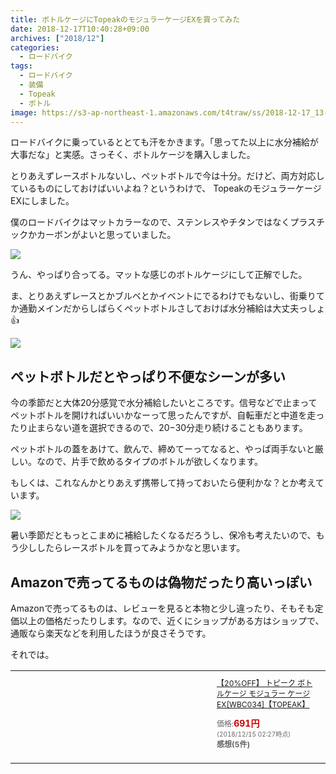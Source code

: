 ```yaml
---
title: ボトルケージにTopeakのモジュラーケージEXを買ってみた
date: 2018-12-17T10:40:28+09:00
archives: ["2018/12"]
categories:
  - ロードバイク
tags:
  - ロードバイク
  - 装備
  - Topeak
  - ボトル
image: https://s3-ap-northeast-1.amazonaws.com/t4traw/ss/2018-12-17_13-39-06.png
---
```

ロードバイクに乗っているととても汗をかきます。「思ってた以上に水分補給が大事だな」と実感。さっそく、ボトルケージを購入しました。

<!--more-->

とりあえずレースボトルないし、ペットボトルで今は十分。だけど、両方対応しているものにしておけばいいよね？というわけで、	TopeakのモジュラーケージEXにしました。

僕のロードバイクはマットカラーなので、ステンレスやチタンではなくプラスチックかカーボンがよいと思っていました。

![](https://s3-ap-northeast-1.amazonaws.com/t4traw/ss/2018-12-17_13-40-01.png)

うん、やっぱり合ってる。マットな感じのボトルケージにして正解でした。

ま、とりあえずレースとかブルベとかイベントにでるわけでもないし、街乗りてか通勤メインだからしばらくペットボトルさしておけば水分補給は大丈夫っしょ👍

![](https://s3-ap-northeast-1.amazonaws.com/t4traw/ss/2018-12-17_17-02-31.png)

## ペットボトルだとやっぱり不便なシーンが多い

今の季節だと大体20分感覚で水分補給したいところです。信号などで止まってペットボトルを開ければいいかなーって思ったんですが、自転車だと中道を走ったり止まらない道を選択できるので、20−30分走り続けることもあります。

ペットボトルの蓋をあけて、飲んで、締めてーってなると、やっぱ両手ないと厳しい。なので、片手で飲めるタイプのボトルが欲しくなります。

もしくは、これなんかとりあえず携帯して持っておいたら便利かな？とか考えています。

<a href="https://www.amazon.co.jp/%E3%82%B9%E3%82%B1%E3%83%BC%E3%82%BF%E3%83%BC-%E6%90%BA%E5%B8%AF%E3%82%B1%E3%83%BC%E3%82%B9%E4%BB%98-%E3%83%9A%E3%83%83%E3%83%88%E3%83%9C%E3%83%88%E3%83%AB-%E3%82%B9%E3%83%88%E3%83%AD%E3%83%BC%E3%82%AD%E3%83%A3%E3%83%83%E3%83%97-PSHC5/dp/B001HY9K5E/ref=as_li_ss_il?_encoding=UTF8&pd_rd_i=B001HY9K5E&pd_rd_r=18220bbd-0259-11e9-b41d-dff7fa1c5563&pd_rd_w=gR5Hb&pd_rd_wg=90bzZ&pf_rd_p=cda7018a-662b-401f-9c16-bd4ec317039e&pf_rd_r=2P2140DRF8GN5WBDF8EJ&psc=1&refRID=2P2140DRF8GN5WBDF8EJ&linkCode=li3&tag=t4traw-22&linkId=e446a7f5a3a402fb2eb003c92dbf157f&language=ja_JP" target="_blank"><img border="0" src="//ws-fe.amazon-adsystem.com/widgets/q?_encoding=UTF8&ASIN=B001HY9K5E&Format=_SL250_&ID=AsinImage&MarketPlace=JP&ServiceVersion=20070822&WS=1&tag=t4traw-22&language=ja_JP" ></a><img src="https://ir-jp.amazon-adsystem.com/e/ir?t=t4traw-22&language=ja_JP&l=li3&o=9&a=B001HY9K5E" width="1" height="1" border="0" alt="" style="border:none !important; margin:0px !important;" />

暑い季節だともっとこまめに補給したくなるだろうし、保冷も考えたいので、もう少ししたらレースボトルを買ってみようかなと思います。

## Amazonで売ってるものは偽物だったり高いっぽい

Amazonで売ってるものは、レビューを見ると本物と少し違ったり、そもそも定価以上の価格だったりします。なので、近くにショップがある方はショップで、通販なら楽天などを利用したほうが良さそうです。

それでは。

<table cellpadding="0" cellspacing="0" border="0" style=" border-style: none; width:100%;"><tr style="border-style:none;"><td style="vertical-align:top; border-style:none; padding:10px; width:300px;"><a href="https://rpx.a8.net/svt/ejp?a8mat=2ZVUY6+929KAA+2HOM+BWGDT&rakuten=y&a8ejpredirect=http%3A%2F%2Fhb.afl.rakuten.co.jp%2Fhgc%2Fg00pr9s4.2bo117dc.g00pr9s4.2bo12e50%2Fa18120549492_2ZVUY6_929KAA_2HOM_BWGDT%3Fpc%3Dhttp%253A%252F%252Fitem.rakuten.co.jp%252Fride-on%252F08marui366%252F%26m%3Dhttp%253A%252F%252Fm.rakuten.co.jp%252Fride-on%252Fi%252F10032226%252F" target="_blank" rel="nofollow"><img border="0" alt="" src="https://thumbnail.image.rakuten.co.jp/@0_mall/ride-on/cabinet/topeak/08marui366.jpg?_ex=300x300" /></a></td><td style="font-size:12px; vertical-align:middle; border-style:none; padding:10px;"><p style="padding:0; margin:0;"><a href="https://rpx.a8.net/svt/ejp?a8mat=2ZVUY6+929KAA+2HOM+BWGDT&rakuten=y&a8ejpredirect=http%3A%2F%2Fhb.afl.rakuten.co.jp%2Fhgc%2Fg00pr9s4.2bo117dc.g00pr9s4.2bo12e50%2Fa18120549492_2ZVUY6_929KAA_2HOM_BWGDT%3Fpc%3Dhttp%253A%252F%252Fitem.rakuten.co.jp%252Fride-on%252F08marui366%252F%26m%3Dhttp%253A%252F%252Fm.rakuten.co.jp%252Fride-on%252Fi%252F10032226%252F" target="_blank" rel="nofollow">【20%OFF】 トピーク ボトルケージ モジュラー ケージ EX[WBC034]【TOPEAK】</a></p><p style="color:#666; margin-top:5px line-height:1.5;">価格:<span style="font-size:14px; color:#C00; font-weight:bold;">691円</span><br/><span style="font-size:10px; font-weight:normal;">(2018/12/15 02:27時点)</span><br/><span style="font-weight:bold;">感想(5件)</span></p></td></tr></table>
<img border="0" width="1" height="1" src="https://www16.a8.net/0.gif?a8mat=2ZVUY6+929KAA+2HOM+BWGDT" alt="">